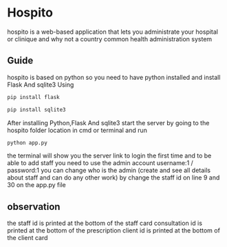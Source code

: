 # Hospito
hospito is a web-based application that lets you administrate your hospital or clinique and why not a country common health administration system
## Guide
hospito is based on python so you need to have python installed and install
Flask And sqlite3 
Using
```bash
pip install flask
```
```bash
pip install sqlite3
```
After installing Python,Flask And sqlite3 
start the server by going to the hospito folder location in cmd or terminal and run
```bash
python app.py
```
the terminal will show you the server link
to login the first time and to be able to add staff you need to use the admin account
username:1 / password:1
you can change who is the admin (create and see all details about staff and can do any other work) by change the staff id on line 9 and 30 on the app.py file
## observation
the staff id is printed at the bottom of the staff card
consultation id is printed at the bottom of the prescription
client id is printed at the bottom of the client card
